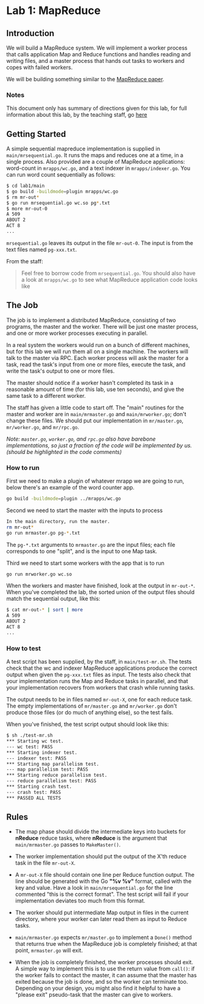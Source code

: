 # Lab 1: MapReduce

## Introduction

We will build a MapReduce system. We will implement a worker process that calls application Map and Reduce functions and handles reading and writing files, and a master process that hands out tasks to workers and copes with failed workers.

We will be building something similar to the [MapReduce paper](http://research.google.com/archive/mapreduce-osdi04.pdf).

### Notes

This document only has summary of directions given for this lab, for full information about this lab, by the teaching staff, go [here](https://pdos.csail.mit.edu/6.824/labs/lab-mr.html)

## Getting Started

A simple sequential mapreduce implementation is supplied in `main/mrsequential.go`. It runs the maps and reduces one at a time, in a single process. Also provided are a couple of MapReduce applications: word-count in `mrapps/wc.go`, and a text indexer in `mrapps/indexer.go`. You can run word count sequentially as follows:

```sh
$ cd lab1/main
$ go build -buildmode=plugin mrapps/wc.go
$ rm mr-out*
$ go run mrsequential.go wc.so pg*.txt
$ more mr-out-0
A 509
ABOUT 2
ACT 8
...
```

`mrsequential.go` leaves its output in the file `mr-out-0`. The input is from the text files named `pg-xxx.txt`.

From the staff:
> Feel free to borrow code from `mrsequential.go`. You should also have a look at `mrapps/wc.go` to see what MapReduce application code looks like

## The Job

The job is to implement a distributed MapReduce, consisting of two programs, the master and the worker. There will be just one master process, and one or more worker processes executing in parallel. 

In a real system the workers would run on a bunch of different machines, but for this lab we will run them all on a single machine. The workers will talk to the master via RPC. Each worker process will ask the master for a task, read the task's input from one or more files, execute the task, and write the task's output to one or more files.

The master should notice if a worker hasn't completed its task in a reasonable amount of time (for this lab, use ten seconds), and give the same task to a different worker.

The staff has given a little code to start off. The "main" routines for the master and worker are in `main/mrmaster.go` and `main/mrworker.go`; don't change these files. We should put our implementation in `mr/master.go`, `mr/worker.go`, and `mr/rpc.go`.

*Note: `master.go`, `worker.go`, and `rpc.go` also have barebone implementations, so just a fraction of the code will be implemented by us. (should be highlighted in the code comments)*

### How to run

First we need to make a plugin of whatever mrapp we are going to run, below there's an example of the word counter app.

```sh
go build -buildmode=plugin ../mrapps/wc.go
```

Second we need to start the master with the inputs to process

```sh
In the main directory, run the master.
rm mr-out*
go run mrmaster.go pg-*.txt
```

The `pg-*.txt` arguments to `mrmaster.go` are the input files; each file corresponds to one "split", and is the input to one Map task.

Third we need to start some workers with the app that is to run

```sh
go run mrworker.go wc.so
```

When the workers and master have finished, look at the output in `mr-out-*`. When you've completed the lab, the sorted union of the output files should match the sequential output, like this:

```sh
$ cat mr-out-* | sort | more
A 509
ABOUT 2
ACT 8
...
```

### How to test

A test script has been supplied, by the staff, in `main/test-mr.sh`. The tests check that the wc and indexer MapReduce applications produce the correct output when given the `pg-xxx.txt` files as input. The tests also check that your implementation runs the Map and Reduce tasks in parallel, and that your implementation recovers from workers that crash while running tasks.

The output needs to be in files named `mr-out-X`, one for each reduce task. The empty implementations of `mr/master.go` and `mr/worker.go` don't produce those files (or do much of anything else), so the test fails.

When you've finished, the test script output should look like this:

```sh
$ sh ./test-mr.sh
*** Starting wc test.
--- wc test: PASS
*** Starting indexer test.
--- indexer test: PASS
*** Starting map parallelism test.
--- map parallelism test: PASS
*** Starting reduce parallelism test.
--- reduce parallelism test: PASS
*** Starting crash test.
--- crash test: PASS
*** PASSED ALL TESTS
```

## Rules

* The map phase should divide the intermediate keys into buckets for **nReduce** reduce tasks, where **nReduce** is the argument that `main/mrmaster.go` passes to `MakeMaster()`.

* The worker implementation should put the output of the X'th reduce task in the file `mr-out-X`.

* A `mr-out-X` file should contain one line per Reduce function output. The line should be generated with the Go **"%v %v"** format, called with the key and value. Have a look in `main/mrsequential.go` for the line commented "this is the correct format". The test script will fail if your implementation deviates too much from this format.

* The worker should put intermediate Map output in files in the current directory, where your worker can later read them as input to Reduce tasks.

* `main/mrmaster.go` expects `mr/master.go` to implement a `Done()` method that returns true when the MapReduce job is completely finished; at that point, `mrmaster.go` will exit.

* When the job is completely finished, the worker processes should exit. A simple way to implement this is to use the return value from `call()`: if the worker fails to contact the master, it can assume that the master has exited because the job is done, and so the worker can terminate too. Depending on your design, you might also find it helpful to have a "please exit" pseudo-task that the master can give to workers.